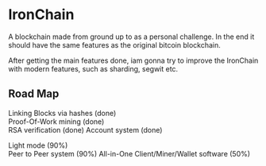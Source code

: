 # IronChain

A blockchain made from ground up to as a personal challenge. In the end it should have the same features as the original bitcoin blockchain.

After getting the main features done, iam gonna try to improve the IronChain with modern features, such as sharding, segwit etc.

## Road Map

Linking Blocks via hashes (done)    
Proof-Of-Work mining (done)   
RSA verification (done) 
Account system  (done)  

Light mode  (90%)  
Peer to Peer system (90%)
All-in-One Client/Miner/Wallet software (50%) 


